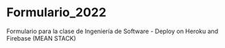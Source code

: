 # Formulario_2022
Formulario para la clase de Ingeniería de Software - Deploy on Heroku and Firebase (MEAN STACK)
